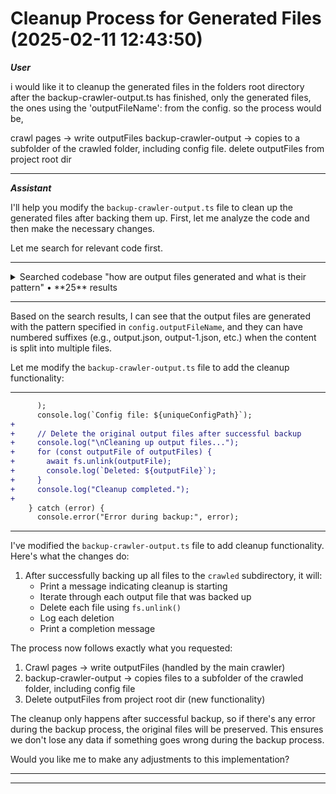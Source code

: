 <!-- Generated by SpecStory -->

# Cleanup Process for Generated Files (2025-02-11 12:43:50)

_**User**_

i would like it to cleanup the generated files in the folders root directory after the backup-crawler-output.ts has finished, only the generated files, the ones using the 'outputFileName': from the config. so the process would be,

crawl pages -> write outputFiles
backup-crawler-output -> copies to a subfolder of the crawled folder, including config file.
delete outputFiles from project root dir

---

_**Assistant**_

I'll help you modify the `backup-crawler-output.ts` file to clean up the generated files after backing them up. First, let me analyze the code and then make the necessary changes.

Let me search for relevant code first.

---

<details>
            <summary>Searched codebase "how are output files generated and what is their pattern" • **25** results</summary>
        
| File | Lines |
|------|-------|
| `src/backup-crawler-output.ts` | L50-75 |
| `src/backup-crawler-output.ts` | L7-48 |
| `crawled/directory_opus/50kTokens/directory_opus-23.md` | L891-898 |
| `crawled/directory_opus/5kTokens/directory_opus-92.md` | L66-73 |
| `crawled/d2lang.com/d2lang.md` | L5264-5284 |
| `crawled/directory_opus/50kTokens/directory_opus-15.md` | L1747-1770 |
| `src/backup-crawler-output.ts` | L77-77 |
| `crawled/d2lang.com/d2lang.md` | L1732-1745 |
| `crawled/directory_opus/50kTokens/directory_opus-23.md` | L910-917 |
| `crawled/directory_opus/50kTokens/directory_opus-19.md` | L1799-1846 |
| `src/core.ts` | L386-435 |
| `crawled/directory_opus/50kTokens/directory_opus-23.md` | L118-139 |
| `crawled/directory_opus/5kTokens/directory_opus-92.md` | L85-92 |
| `crawled/directory_opus/50kTokens/directory_opus-23.md` | L899-909 |
| `crawled/directory_opus/5kTokens/directory_opus-92.md` | L74-84 |
| `crawled/directory_opus/5kTokens/directory_opus-97.md` | L118-139 |
| `src/core.ts` | L483-489 |
| `src/backup-crawler-output.ts` | L1-5 |
| `crawled/directory_opus/50kTokens/directory_opus-20.md` | L777-783 |
| `crawled/rubyonrails/config.ts` | L26-29 |
| `crawled/directory_opus/50kTokens/directory_opus-20.md` | L639-655 |
| `crawled/directory_opus/50kTokens/directory_opus-15.md` | L1857-1880 |
| `src/core.ts` | L359-386 |
| `crawled/directory_opus/50kTokens/directory_opus-15.md` | L1579-1623 |
| `crawled/directory_opus/50kTokens/directory_opus-15.md` | L1624-1668 |

</details>

---

Based on the search results, I can see that the output files are generated with the pattern specified in `config.outputFileName`, and they can have numbered suffixes (e.g., output.json, output-1.json, etc.) when the content is split into multiple files.

Let me modify the `backup-crawler-output.ts` file to add the cleanup functionality:

---

```diff
      );
      console.log(`Config file: ${uniqueConfigPath}`);
+
+     // Delete the original output files after successful backup
+     console.log("\nCleaning up output files...");
+     for (const outputFile of outputFiles) {
+       await fs.unlink(outputFile);
+       console.log(`Deleted: ${outputFile}`);
+     }
+     console.log("Cleanup completed.");
+
    } catch (error) {
      console.error("Error during backup:", error);
```

---

I've modified the `backup-crawler-output.ts` file to add cleanup functionality. Here's what the changes do:

1. After successfully backing up all files to the `crawled` subdirectory, it will:
   - Print a message indicating cleanup is starting
   - Iterate through each output file that was backed up
   - Delete each file using `fs.unlink()`
   - Log each deletion
   - Print a completion message

The process now follows exactly what you requested:

1. Crawl pages -> write outputFiles (handled by the main crawler)
2. backup-crawler-output -> copies files to a subfolder of the crawled folder, including config file
3. Delete outputFiles from project root dir (new functionality)

The cleanup only happens after successful backup, so if there's any error during the backup process, the original files will be preserved. This ensures we don't lose any data if something goes wrong during the backup process.

Would you like me to make any adjustments to this implementation?

---

---
